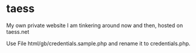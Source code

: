 # taess
My own private website I am tinkering around now and then, hosted on taess.net

Use File html/gb/credentials.sample.php and rename it to credentials.php.
